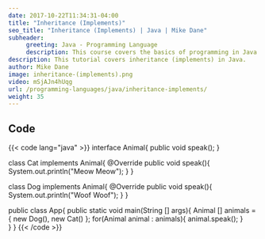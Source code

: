 ```yaml
---
date: 2017-10-22T11:34:31-04:00
title: "Inheritance (Implements)"
seo_title: "Inheritance (Implements) | Java | Mike Dane"
subheader:
     greeting: Java - Programming Language
     description: This course covers the basics of programming in Java. Work your way through the videos and we'll teach you everything you need to know to start your programming journey!
description: This tutorial covers inheritance (implements) in Java.
author: Mike Dane
image: inheritance-(implements).png
video: mSjAJn4hUqg
url: /programming-languages/java/inheritance-implements/
weight: 35
---
```


## Code

{{< code lang="java" >}}
interface Animal{
     public void speak();
}

class Cat implements Animal{
     @Override
     public void speak(){
          System.out.println("Meow Meow");
     }
}

class Dog implements Animal{
     @Override
     public void speak(){
          System.out.println("Woof Woof");
     }
}

public class App{
     public static void main(String [] args){
          Animal [] animals = {
               new Dog(),
               new Cat()
          };
          for(Animal animal : animals){
               animal.speak();
          }     
     }
}
{{< /code >}}